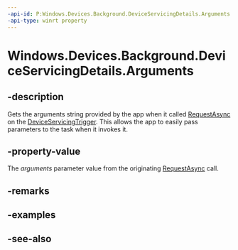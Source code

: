 ```yaml
---
-api-id: P:Windows.Devices.Background.DeviceServicingDetails.Arguments
-api-type: winrt property
---
```


<!-- Property syntax
public string Arguments { get; }
-->

# Windows.Devices.Background.DeviceServicingDetails.Arguments

## -description
Gets the arguments string provided by the app when it called [RequestAsync](../windows.applicationmodel.background/deviceservicingtrigger_requestasync_2058358296.md) on the [DeviceServicingTrigger](../windows.applicationmodel.background/deviceservicingtrigger.md). This allows the app to easily pass parameters to the task when it invokes it.

## -property-value
The *arguments* parameter value from the originating [RequestAsync](/uwp/api/windows.applicationmodel.background.deviceservicingtrigger.requestasync) call.

## -remarks

## -examples

## -see-also
